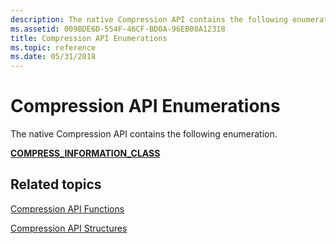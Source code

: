 ```yaml
---
description: The native Compression API contains the following enumeration.
ms.assetid: 009BDE6D-554F-46CF-BD0A-96EB08A12318
title: Compression API Enumerations
ms.topic: reference
ms.date: 05/31/2018
---
```


# Compression API Enumerations

The native Compression API contains the following enumeration.

[**COMPRESS\_INFORMATION\_CLASS**](/windows/desktop/api/compressapi/ne-compressapi-compress_information_class)

## Related topics

<dl> <dt>

[Compression API Functions](compression-api-functions.md)
</dt> <dt>

[Compression API Structures](compression-api-structures.md)
</dt> </dl>

 

 



